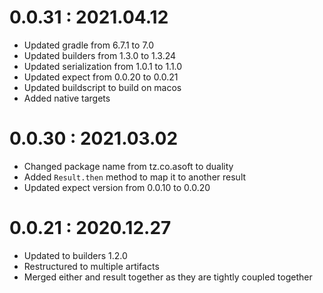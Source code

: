 # 0.0.31 : 2021.04.12

- Updated gradle from 6.7.1 to 7.0
- Updated builders from 1.3.0 to 1.3.24
- Updated serialization from 1.0.1 to 1.1.0
- Updated expect from 0.0.20 to 0.0.21
- Updated buildscript to build on macos
- Added native targets

# 0.0.30 : 2021.03.02

- Changed package name from tz.co.asoft to duality
- Added `Result.then` method to map it to another result
- Updated expect version from 0.0.10 to 0.0.20

# 0.0.21 : 2020.12.27

- Updated to builders 1.2.0
- Restructured to multiple artifacts
- Merged either and result together as they are tightly coupled together
